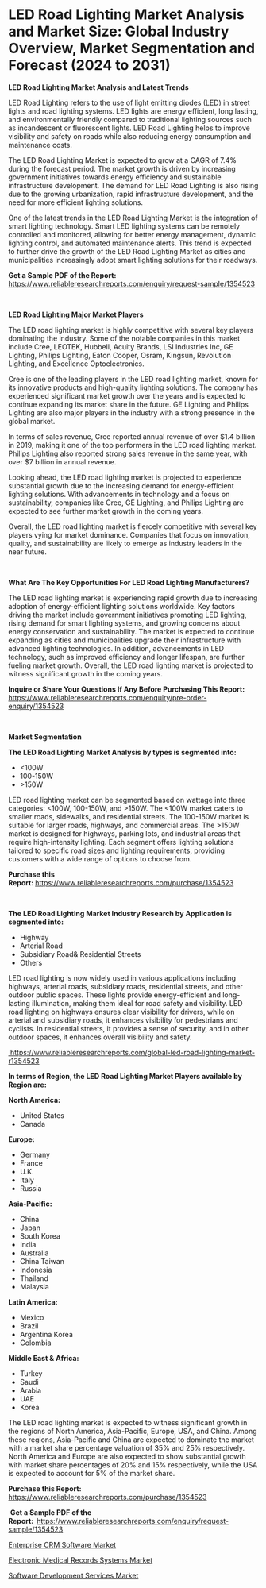 <p><h1>LED Road Lighting Market Analysis and Market Size: Global Industry Overview, Market Segmentation and Forecast (2024 to 2031)</h1></p><p><strong>LED Road Lighting Market Analysis and Latest Trends</strong></p>
<p><p>LED Road Lighting refers to the use of light emitting diodes (LED) in street lights and road lighting systems. LED lights are energy efficient, long lasting, and environmentally friendly compared to traditional lighting sources such as incandescent or fluorescent lights. LED Road Lighting helps to improve visibility and safety on roads while also reducing energy consumption and maintenance costs.</p><p>The LED Road Lighting Market is expected to grow at a CAGR of 7.4% during the forecast period. The market growth is driven by increasing government initiatives towards energy efficiency and sustainable infrastructure development. The demand for LED Road Lighting is also rising due to the growing urbanization, rapid infrastructure development, and the need for more efficient lighting solutions.</p><p>One of the latest trends in the LED Road Lighting Market is the integration of smart lighting technology. Smart LED lighting systems can be remotely controlled and monitored, allowing for better energy management, dynamic lighting control, and automated maintenance alerts. This trend is expected to further drive the growth of the LED Road Lighting Market as cities and municipalities increasingly adopt smart lighting solutions for their roadways.</p></p>
<p><strong>Get a Sample PDF of the Report:&nbsp;</strong> <a href="https://www.reliableresearchreports.com/enquiry/request-sample/1354523">https://www.reliableresearchreports.com/enquiry/request-sample/1354523</a></p>
<p>&nbsp;</p>
<p><strong>LED Road Lighting Major Market Players</strong></p>
<p><p>The LED road lighting market is highly competitive with several key players dominating the industry. Some of the notable companies in this market include Cree, LEOTEK, Hubbell, Acuity Brands, LSI Industries Inc, GE Lighting, Philips Lighting, Eaton Cooper, Osram, Kingsun, Revolution Lighting, and Excellence Optoelectronics.</p><p>Cree is one of the leading players in the LED road lighting market, known for its innovative products and high-quality lighting solutions. The company has experienced significant market growth over the years and is expected to continue expanding its market share in the future. GE Lighting and Philips Lighting are also major players in the industry with a strong presence in the global market.</p><p>In terms of sales revenue, Cree reported annual revenue of over $1.4 billion in 2019, making it one of the top performers in the LED road lighting market. Philips Lighting also reported strong sales revenue in the same year, with over $7 billion in annual revenue.</p><p>Looking ahead, the LED road lighting market is projected to experience substantial growth due to the increasing demand for energy-efficient lighting solutions. With advancements in technology and a focus on sustainability, companies like Cree, GE Lighting, and Philips Lighting are expected to see further market growth in the coming years.</p><p>Overall, the LED road lighting market is fiercely competitive with several key players vying for market dominance. Companies that focus on innovation, quality, and sustainability are likely to emerge as industry leaders in the near future.</p></p>
<p>&nbsp;</p>
<p><strong>What Are The Key Opportunities For LED Road Lighting Manufacturers?</strong></p>
<p><p>The LED road lighting market is experiencing rapid growth due to increasing adoption of energy-efficient lighting solutions worldwide. Key factors driving the market include government initiatives promoting LED lighting, rising demand for smart lighting systems, and growing concerns about energy conservation and sustainability. The market is expected to continue expanding as cities and municipalities upgrade their infrastructure with advanced lighting technologies. In addition, advancements in LED technology, such as improved efficiency and longer lifespan, are further fueling market growth. Overall, the LED road lighting market is projected to witness significant growth in the coming years.</p></p>
<p><strong>Inquire or Share Your Questions If Any Before Purchasing This Report:</strong> <a href="https://www.reliableresearchreports.com/enquiry/pre-order-enquiry/1354523">https://www.reliableresearchreports.com/enquiry/pre-order-enquiry/1354523</a></p>
<p>&nbsp;</p>
<p><strong>Market Segmentation</strong></p>
<p><strong>The LED Road Lighting Market Analysis by types is segmented into:</strong></p>
<p><ul><li><100W</li><li>100-150W</li><li>>150W</li></ul></p>
<p><p>LED road lighting market can be segmented based on wattage into three categories: <100W, 100-150W, and >150W. The <100W market caters to smaller roads, sidewalks, and residential streets. The 100-150W market is suitable for larger roads, highways, and commercial areas. The >150W market is designed for highways, parking lots, and industrial areas that require high-intensity lighting. Each segment offers lighting solutions tailored to specific road sizes and lighting requirements, providing customers with a wide range of options to choose from.</p></p>
<p><strong>Purchase this Report:&nbsp;</strong><a href="https://www.reliableresearchreports.com/purchase/1354523">https://www.reliableresearchreports.com/purchase/1354523</a></p>
<p>&nbsp;</p>
<p><strong>The LED Road Lighting Market Industry Research by Application is segmented into:</strong></p>
<p><ul><li>Highway</li><li>Arterial Road</li><li>Subsidiary Road& Residential Streets</li><li>Others</li></ul></p>
<p><p>LED road lighting is now widely used in various applications including highways, arterial roads, subsidiary roads, residential streets, and other outdoor public spaces. These lights provide energy-efficient and long-lasting illumination, making them ideal for road safety and visibility. LED road lighting on highways ensures clear visibility for drivers, while on arterial and subsidiary roads, it enhances visibility for pedestrians and cyclists. In residential streets, it provides a sense of security, and in other outdoor spaces, it enhances overall visibility and safety.</p></p>
<p><a href="https://www.reliableresearchreports.com/global-led-road-lighting-market-r1354523">&nbsp;https://www.reliableresearchreports.com/global-led-road-lighting-market-r1354523</a></p>
<p><strong>In terms of Region, the LED Road Lighting Market Players available by Region are:</strong></p>
<p>
    <p> <strong> North America: </strong>
        <ul>
            <li>United States</li>
            <li>Canada</li>
        </ul>
        </p> 
    <p> <strong> Europe: </strong>
        <ul>
            <li>Germany</li>
            <li>France</li>
            <li>U.K.</li>
            <li>Italy</li>
            <li>Russia</li>
        </ul>
        </p> 
    <p> <strong> Asia-Pacific: </strong>
        <ul>
            <li>China</li>
            <li>Japan</li>
            <li>South Korea</li>
            <li>India</li>
            <li>Australia</li>
            <li>China Taiwan</li>
            <li>Indonesia</li>
            <li>Thailand</li>
            <li>Malaysia</li>
        </ul>
        </p> 
    <p> <strong> Latin America: </strong>
        <ul>
            <li>Mexico</li>
            <li>Brazil</li>
            <li>Argentina Korea</li>
            <li>Colombia</li>
        </ul>
        </p> 
    <p> <strong> Middle East & Africa: </strong>
        <ul>
            <li>Turkey</li>
            <li>Saudi</li>
            <li>Arabia</li>
            <li>UAE</li>
            <li>Korea</li>
        </ul>
    </p>
    </p>
<p><p>The LED road lighting market is expected to witness significant growth in the regions of North America, Asia-Pacific, Europe, USA, and China. Among these regions, Asia-Pacific and China are expected to dominate the market with a market share percentage valuation of 35% and 25% respectively. North America and Europe are also expected to show substantial growth with market share percentages of 20% and 15% respectively, while the USA is expected to account for 5% of the market share.</p></p>
<p><strong>Purchase this Report: </strong><a href="https://www.reliableresearchreports.com/purchase/1354523">https://www.reliableresearchreports.com/purchase/1354523</a></p>
<p>&nbsp;<strong>Get a Sample PDF of the Report:&nbsp;&nbsp;</strong><a href="https://www.reliableresearchreports.com/enquiry/request-sample/1354523">https://www.reliableresearchreports.com/enquiry/request-sample/1354523</a></p>
<p><strong></strong></p>
<p><p><a href="https://chivalrous-flock-a86.notion.site/Decoding-Enterprise-CRM-Software-Market-Metrics-Market-Share-Trends-and-Growth-Patterns-c2da82cd92b7453580ff8ca1e94ff82e">Enterprise CRM Software Market</a></p><p><a href="https://angry-finch-aaf.notion.site/Electronic-Medical-Records-Systems-Market-Size-Reveals-the-Best-Marketing-Channels-In-Global-Industr-ce996687808d4a8d9a9ddeeeeb6f8f73">Electronic Medical Records Systems Market</a></p><p><a href="https://faithful-glue-af3.notion.site/Software-Development-Services-Market-Report-Reveals-the-Latest-Trends-And-Growth-Opportunities-of-th-c9e7ad200ca34218b6684cf69f6cac5c">Software Development Services Market</a></p></p>